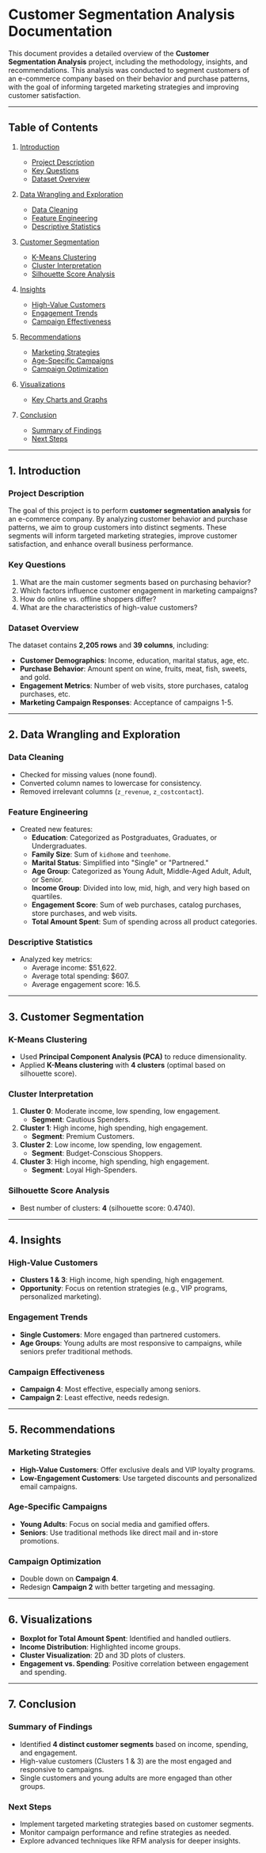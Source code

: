 # Customer Segmentation Analysis Documentation

This document provides a detailed overview of the **Customer Segmentation Analysis** project, including the methodology, insights, and recommendations. This analysis was conducted to segment customers of an e-commerce company based on their behavior and purchase patterns, with the goal of informing targeted marketing strategies and improving customer satisfaction.

---

## Table of Contents
1. [Introduction](#1-introduction)
   - [Project Description](#project-description)
   - [Key Questions](#key-questions)
   - [Dataset Overview](#dataset-overview)

2. [Data Wrangling and Exploration](#2-data-wrangling-and-exploration)
   - [Data Cleaning](#data-cleaning)
   - [Feature Engineering](#feature-engineering)
   - [Descriptive Statistics](#descriptive-statistics)

3. [Customer Segmentation](#3-customer-segmentation)
   - [K-Means Clustering](#k-means-clustering)
   - [Cluster Interpretation](#cluster-interpretation)
   - [Silhouette Score Analysis](#silhouette-score-analysis)

4. [Insights](#4-insights)
   - [High-Value Customers](#high-value-customers)
   - [Engagement Trends](#engagement-trends)
   - [Campaign Effectiveness](#campaign-effectiveness)

5. [Recommendations](#5-recommendations)
   - [Marketing Strategies](#marketing-strategies)
   - [Age-Specific Campaigns](#age-specific-campaigns)
   - [Campaign Optimization](#campaign-optimization)

6. [Visualizations](#6-visualizations)
   - [Key Charts and Graphs](#key-charts-and-graphs)

7. [Conclusion](#7-conclusion)
   - [Summary of Findings](#summary-of-findings)
   - [Next Steps](#next-steps)

---

## 1. Introduction

### Project Description
The goal of this project is to perform **customer segmentation analysis** for an e-commerce company. By analyzing customer behavior and purchase patterns, we aim to group customers into distinct segments. These segments will inform targeted marketing strategies, improve customer satisfaction, and enhance overall business performance.

### Key Questions
1. What are the main customer segments based on purchasing behavior?
2. Which factors influence customer engagement in marketing campaigns?
3. How do online vs. offline shoppers differ?
4. What are the characteristics of high-value customers?

### Dataset Overview
The dataset contains **2,205 rows** and **39 columns**, including:
- **Customer Demographics**: Income, education, marital status, age, etc.
- **Purchase Behavior**: Amount spent on wine, fruits, meat, fish, sweets, and gold.
- **Engagement Metrics**: Number of web visits, store purchases, catalog purchases, etc.
- **Marketing Campaign Responses**: Acceptance of campaigns 1-5.

---

## 2. Data Wrangling and Exploration

### Data Cleaning
- Checked for missing values (none found).
- Converted column names to lowercase for consistency.
- Removed irrelevant columns (`z_revenue`, `z_costcontact`).

### Feature Engineering
- Created new features:
  - **Education**: Categorized as Postgraduates, Graduates, or Undergraduates.
  - **Family Size**: Sum of `kidhome` and `teenhome`.
  - **Marital Status**: Simplified into "Single" or "Partnered."
  - **Age Group**: Categorized as Young Adult, Middle-Aged Adult, Adult, or Senior.
  - **Income Group**: Divided into low, mid, high, and very high based on quartiles.
  - **Engagement Score**: Sum of web purchases, catalog purchases, store purchases, and web visits.
  - **Total Amount Spent**: Sum of spending across all product categories.

### Descriptive Statistics
- Analyzed key metrics:
  - Average income: $51,622.
  - Average total spending: $607.
  - Average engagement score: 16.5.

---

## 3. Customer Segmentation

### K-Means Clustering
- Used **Principal Component Analysis (PCA)** to reduce dimensionality.
- Applied **K-Means clustering** with **4 clusters** (optimal based on silhouette score).

### Cluster Interpretation
1. **Cluster 0**: Moderate income, low spending, low engagement.
   - **Segment**: Cautious Spenders.
2. **Cluster 1**: High income, high spending, high engagement.
   - **Segment**: Premium Customers.
3. **Cluster 2**: Low income, low spending, low engagement.
   - **Segment**: Budget-Conscious Shoppers.
4. **Cluster 3**: High income, high spending, high engagement.
   - **Segment**: Loyal High-Spenders.

### Silhouette Score Analysis
- Best number of clusters: **4** (silhouette score: 0.4740).

---

## 4. Insights

### High-Value Customers
- **Clusters 1 & 3**: High income, high spending, high engagement.
- **Opportunity**: Focus on retention strategies (e.g., VIP programs, personalized marketing).

### Engagement Trends
- **Single Customers**: More engaged than partnered customers.
- **Age Groups**: Young adults are most responsive to campaigns, while seniors prefer traditional methods.

### Campaign Effectiveness
- **Campaign 4**: Most effective, especially among seniors.
- **Campaign 2**: Least effective, needs redesign.

---

## 5. Recommendations

### Marketing Strategies
- **High-Value Customers**: Offer exclusive deals and VIP loyalty programs.
- **Low-Engagement Customers**: Use targeted discounts and personalized email campaigns.

### Age-Specific Campaigns
- **Young Adults**: Focus on social media and gamified offers.
- **Seniors**: Use traditional methods like direct mail and in-store promotions.

### Campaign Optimization
- Double down on **Campaign 4**.
- Redesign **Campaign 2** with better targeting and messaging.

---

## 6. Visualizations
- **Boxplot for Total Amount Spent**: Identified and handled outliers.
- **Income Distribution**: Highlighted income groups.
- **Cluster Visualization**: 2D and 3D plots of clusters.
- **Engagement vs. Spending**: Positive correlation between engagement and spending.

---

## 7. Conclusion

### Summary of Findings
- Identified **4 distinct customer segments** based on income, spending, and engagement.
- High-value customers (Clusters 1 & 3) are the most engaged and responsive to campaigns.
- Single customers and young adults are more engaged than other groups.

### Next Steps
- Implement targeted marketing strategies based on customer segments.
- Monitor campaign performance and refine strategies as needed.
- Explore advanced techniques like RFM analysis for deeper insights.



